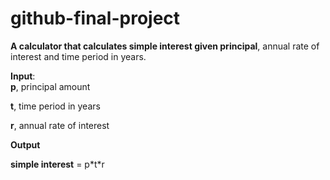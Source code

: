 # github-final-project

__A calculator that calculates simple interest given principal__, annual rate of interest and time period in years.

__Input__:<br>
  **p**, principal amount<br>
  
  **t**, time period in years<br>
  
  **r**, annual rate of interest<br>
  
__Output__<br>

  __simple interest__ = p$*$t$*$r
